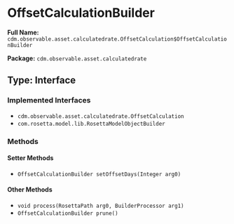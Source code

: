 # OffsetCalculationBuilder

**Full Name:** `cdm.observable.asset.calculatedrate.OffsetCalculation$OffsetCalculationBuilder`

**Package:** `cdm.observable.asset.calculatedrate`

## Type: Interface

### Implemented Interfaces

- `cdm.observable.asset.calculatedrate.OffsetCalculation`
- `com.rosetta.model.lib.RosettaModelObjectBuilder`

### Methods

#### Setter Methods

- `OffsetCalculationBuilder setOffsetDays(Integer arg0)`

#### Other Methods

- `void process(RosettaPath arg0, BuilderProcessor arg1)`
- `OffsetCalculationBuilder prune()`

